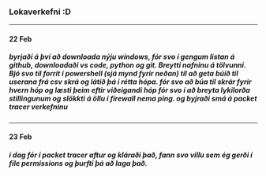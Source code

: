 ### Lokaverkefni :D
----------------------------------------------------------------------------------------------------------------------
#### 22 Feb
##### byrjaði á því að downloada nýju windows, fór svo í gengum listan á github, downloadaði vs code, python og git. Breytti nafninu á tölvunni. Bjó svo til forrit í powershell (sjá mynd fyrir neðan) til að geta búið til userana frá csv skrá og látið þá í rétta hópa. fór svo að búa til skrár fyrir hvern hóp og læsti þeim eftir viðeigandi hóp fór svo í að breyta lykilorða stillingunum og slökkti á öllu í firewall nema ping. og byjraði smá á packet tracer verkefninu
----------------------------------------------------------------------------------------------------------------------
#### 23 Feb
##### í dag fór í packet tracer aftur og kláraði það, fann svo villu sem ég gerði í file permissions og þurfti þá að laga það.